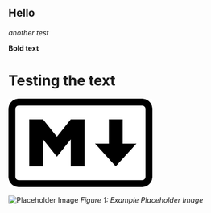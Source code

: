 ## Hello
*another test*

**Bold text**
# Testing the text
![alt text](images.png)

![Placeholder Image](https://commons.wikimedia.org/wiki/File:Ice-cream.jpg)
*Figure 1: Example Placeholder Image*
